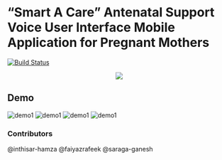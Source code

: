 # “Smart A Care” Antenatal Support Voice User Interface Mobile Application for Pregnant Mothers

[![Build Status](https://travis-ci.org/IBM-Cloud/chatbot-watson-android.svg?branch=master)](https://travis-ci.org/IBM-Cloud/chatbot-watson-android)


<p align="center"><img src="https://cloud.ibm.com/docs-content/v1/content/1e5f769222722bc6b4a48c946c87f5d329815e56/solution-tutorials/images/solution28-watson-chatbot-android/architecture.png"/></p>

## Demo 

![demo1](https://github.com/inthisar-hamza/Smart-A-Care-App/blob/main/images/img1.jpg)
![demo1](https://github.com/inthisar-hamza/Smart-A-Care-App/blob/main/images/img2.jpg)
![demo1](https://github.com/inthisar-hamza/Smart-A-Care-App/blob/main/images/img3.jpg)
![demo1](https://github.com/inthisar-hamza/Smart-A-Care-App/blob/main/images/img4.jpg)


### Contributors
@inthisar-hamza
@faiyazrafeek
@saraga-ganesh